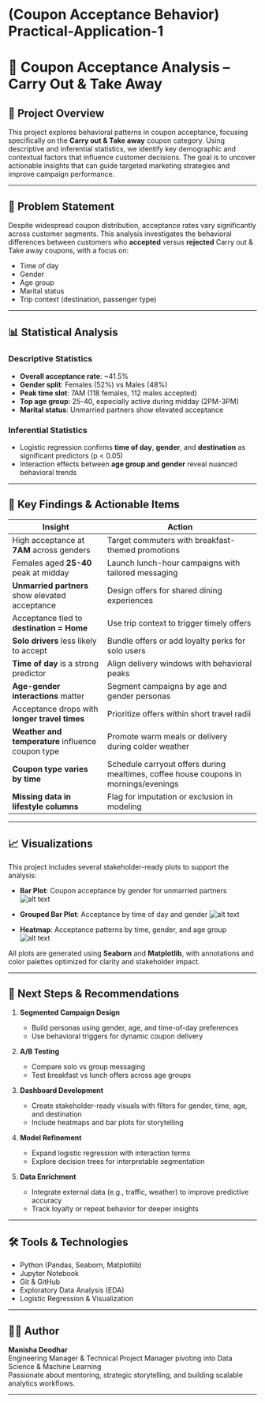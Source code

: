 # (Coupon Acceptance Behavior) Practical-Application-1

# 🧠 Coupon Acceptance Analysis – Carry Out & Take Away

## 📍 Project Overview

This project explores behavioral patterns in coupon acceptance, focusing specifically on the **Carry out & Take away** coupon category. Using descriptive and inferential statistics, we identify key demographic and contextual factors that influence customer decisions. The goal is to uncover actionable insights that can guide targeted marketing strategies and improve campaign performance.

---

## 🎯 Problem Statement

Despite widespread coupon distribution, acceptance rates vary significantly across customer segments. This analysis investigates the behavioral differences between customers who **accepted** versus **rejected** Carry out & Take away coupons, with a focus on:

- Time of day
- Gender
- Age group
- Marital status
- Trip context (destination, passenger type)

---

## 📊 Statistical Analysis

### Descriptive Statistics
- **Overall acceptance rate**: ~41.5%
- **Gender split**: Females (52%) vs Males (48%)
- **Peak time slot**: 7AM (118 females, 112 males accepted)
- **Top age group**: 25-40, especially active during midday (2PM-3PM)
- **Marital status**: Unmarried partners show elevated acceptance

### Inferential Statistics
- Logistic regression confirms **time of day**, **gender**, and **destination** as significant predictors (p < 0.05)
- Interaction effects between **age group and gender** reveal nuanced behavioral trends

---

## 📌 Key Findings & Actionable Items

| Insight | Action |
|--------|--------|
| High acceptance at **7AM** across genders | Target commuters with breakfast-themed promotions |
| Females aged **25-40** peak at midday | Launch lunch-hour campaigns with tailored messaging |
| **Unmarried partners** show elevated acceptance | Design offers for shared dining experiences |
| Acceptance tied to **destination = Home** | Use trip context to trigger timely offers |
| **Solo drivers** less likely to accept | Bundle offers or add loyalty perks for solo users |
| **Time of day** is a strong predictor | Align delivery windows with behavioral peaks |
| **Age-gender interactions** matter | Segment campaigns by age and gender personas |
| Acceptance drops with **longer travel times** | Prioritize offers within short travel radii |
| **Weather and temperature** influence coupon type | Promote warm meals or delivery during colder weather |
| **Coupon type varies by time** | Schedule carryout offers during mealtimes, coffee house coupons in mornings/evenings |
| **Missing data in lifestyle columns** | Flag for imputation or exclusion in modeling

---
## 📈 Visualizations

This project includes several stakeholder-ready plots to support the analysis:

- **Bar Plot**: Coupon acceptance by gender for unmarried partners
![alt text](carryout_gender_unmarried.png)

- **Grouped Bar Plot**: Acceptance by time of day and gender
![alt text](carryout_time_gender.png)

- **Heatmap**: Acceptance patterns by time, gender, and age group
![alt text](heatmap_time_gender_age.png)


All plots are generated using **Seaborn** and **Matplotlib**, with annotations and color palettes optimized for clarity and stakeholder impact.

---

## 🚀 Next Steps & Recommendations

1. **Segmented Campaign Design**
   - Build personas using gender, age, and time-of-day preferences
   - Use behavioral triggers for dynamic coupon delivery

2. **A/B Testing**
   - Compare solo vs group messaging
   - Test breakfast vs lunch offers across age groups

3. **Dashboard Development**
   - Create stakeholder-ready visuals with filters for gender, time, age, and destination
   - Include heatmaps and bar plots for storytelling

4. **Model Refinement**
   - Expand logistic regression with interaction terms
   - Explore decision trees for interpretable segmentation

5. **Data Enrichment**
   - Integrate external data (e.g., traffic, weather) to improve predictive accuracy
   - Track loyalty or repeat behavior for deeper insights

---

## 🛠️ Tools & Technologies

- Python (Pandas, Seaborn, Matplotlib)
- Jupyter Notebook
- Git & GitHub
- Exploratory Data Analysis (EDA)
- Logistic Regression & Visualization

---

## 👩‍💻 Author

**Manisha Deodhar**  
Engineering Manager & Technical Project Manager pivoting into Data Science & Machine Learning  
Passionate about mentoring, strategic storytelling, and building scalable analytics workflows.

---

